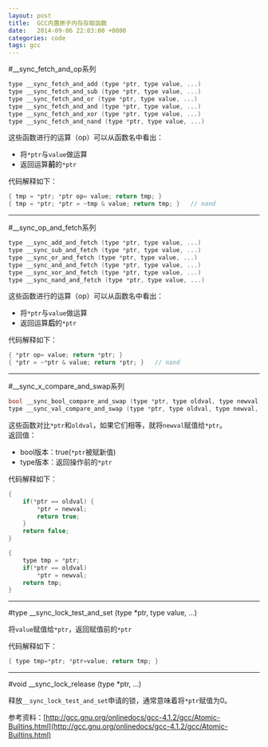 ```yaml
---
layout: post
title:  GCC内置原子内存存取函数
date:   2014-09-06 22:03:00 +0800
categories: code
tags: gcc
---
```

#__sync_fetch_and_op系列

```c
type __sync_fetch_and_add (type *ptr, type value, ...)
type __sync_fetch_and_sub (type *ptr, type value, ...)
type __sync_fetch_and_or (type *ptr, type value, ...)
type __sync_fetch_and_and (type *ptr, type value, ...)
type __sync_fetch_and_xor (type *ptr, type value, ...)
type __sync_fetch_and_nand (type *ptr, type value, ...)
```

这些函数进行的运算（op）可以从函数名中看出：

- 将`*ptr`与`value`做运算
- 返回运算**前**的`*ptr`

代码解释如下：

```c
{ tmp = *ptr; *ptr op= value; return tmp; }
{ tmp = *ptr; *ptr = ~tmp & value; return tmp; }   // nand
```

----------

#__sync_op_and_fetch系列

```c
type __sync_add_and_fetch (type *ptr, type value, ...)
type __sync_sub_and_fetch (type *ptr, type value, ...)
type __sync_or_and_fetch (type *ptr, type value, ...)
type __sync_and_and_fetch (type *ptr, type value, ...)
type __sync_xor_and_fetch (type *ptr, type value, ...)
type __sync_nand_and_fetch (type *ptr, type value, ...)
```

这些函数进行的运算（op）可以从函数名中看出：

- 将`*ptr`与`value`做运算
- 返回运算**后**的`*ptr`

代码解释如下：

```c
{ *ptr op= value; return *ptr; }
{ *ptr = ~*ptr & value; return *ptr; }   // nand
```

----------

#__sync_x_compare_and_swap系列

```c
bool __sync_bool_compare_and_swap (type *ptr, type oldval, type newval, ...)
type __sync_val_compare_and_swap (type *ptr, type oldval, type newval, ...)
```

这些函数对比`*ptr`和`oldval`，如果它们相等，就将`newval`赋值给`*ptr`。  
返回值：

- bool版本：true(`*ptr`被赋新值)
- type版本：返回操作前的`*ptr`

代码解释如下：

```c
{
	if(*ptr == oldval) {
		*ptr = newval;
		return true;
	}
	return false;
}

{
	type tmp = *ptr;
	if(*ptr == oldval)
		*ptr = newval;
	return tmp;
}
```

----------

#type __sync_lock_test_and_set (type *ptr, type value, ...)

将`value`赋值给`*ptr`，返回赋值前的`*ptr`

代码解释如下：

```c
{ type tmp=*ptr; *ptr=value; return tmp; }
```

----------

#void __sync_lock_release (type *ptr, ...)

释放`__sync_lock_test_and_set`申请的锁，通常意味着将`*ptr`赋值为0。

参考资料：[http://gcc.gnu.org/onlinedocs/gcc-4.1.2/gcc/Atomic-Builtins.html](http://gcc.gnu.org/onlinedocs/gcc-4.1.2/gcc/Atomic-Builtins.html)